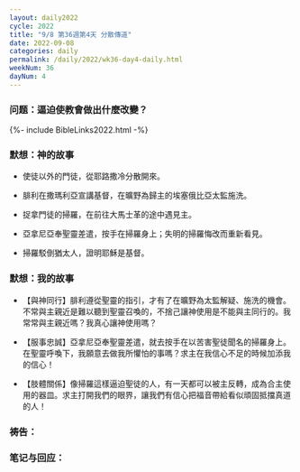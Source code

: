 ```yaml
---
layout: daily2022
cycle: 2022
title: "9/8 第36週第4天 分散傳道"
date: 2022-09-08
categories: daily
permalink: /daily/2022/wk36-day4-daily.html
weekNum: 36
dayNum: 4
---
```


### 问题：逼迫使教會做出什麼改變？

{%- include BibleLinks2022.html -%}

### 默想：神的故事 
+ 使徒以外的門徒，從耶路撒冷分散開來。

+ 腓利在撒瑪利亞宣講基督，在曠野為歸主的埃塞俄比亞太監施洗。

+ 捉拿門徒的掃羅，在前往大馬士革的途中遇見主。

+ 亞拿尼亞奉聖靈差遣，按手在掃羅身上；失明的掃羅悔改而重新看見。

+ 掃羅駁倒猶太人，證明耶穌是基督。

### 默想：我的故事
+ 【與神同行】腓利遵從聖靈的指引，才有了在曠野為太監解疑、施洗的機會。不常與主親近是難以聽到聖靈召喚的，不捨己讓神使用是不能與主同行的。我常常與主親近嗎？我真心讓神使用嗎？

+ 【服事忠誠】亞拿尼亞奉聖靈差遣，就去按手在以苦害聖徒聞名的掃羅身上。在聖靈呼喚下，我願意去做我所懼怕的事嗎？求主在我信心不足的時候加添我的信心！

+ 【肢體關係】像掃羅這樣逼迫聖徒的人，有一天都可以被主反轉，成為合主使用的器皿。求主打開我們的眼界，讓我們有信心把福音帶給看似頑固抵擋真道的人！

### 祷告：

### 笔记与回应：
